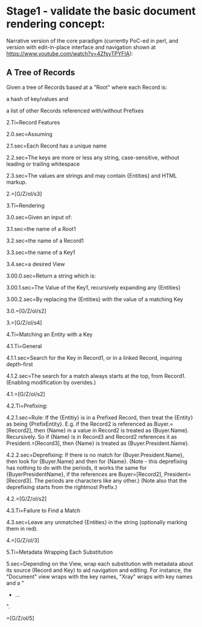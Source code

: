 # Stage1 - validate the basic document rendering concept:

Narrative version of the core paradigm (currently PoC-ed in perl, and version with edit-in-place interface and navigation shown at https://www.youtube.com/watch?v=4ZfsyTPYFIA):

## A Tree of Records

Given a tree of Records based at a "Root" where each Record is:

  a hash of key/values and

  a list of other Records referenced with/without Prefixes


2.Ti=Record Features

2.0.sec=Assuming

2.1.sec=Each Record has a unique name

2.2.sec=The keys are more or less any string, case-sensitive, without leading or trailing whitespace

2.3.sec=The values are strings and may contain {Entities} and HTML markup.

2.=[G/Z/ol/s3]

3.Ti=Rendering

3.0.sec=Given an input of:

3.1.sec=the name of a Root1

3.2.sec=the name of a Record1

3.3.sec=the name of a Key1

3.4.sec=a desired View

3.00.0.sec=Return a string which is:

3.00.1.sec=The Value of the Key1, recursively expanding any {Entities}

3.00.2.sec=By replacing the {Entities} with the value of a matching Key

3.0.=[G/Z/ol/s2]

3.=[G/Z/ol/s4]

4.Ti=Matching an Entity with a Key

4.1.Ti=General

4.1.1.sec=Search for the Key in Record1, or in a linked Record, inquiring depth-first

4.1.2.sec=The search for a match always starts at the top, from Record1. (Enabling modification by overides.)

4.1.=[G/Z/ol/s2]

4.2.Ti=Prefixing:

4.2.1.sec=Rule: If the {Entitiy} is in a Prefixed Record, then treat the {Entity} as being {PrefixEntity}. E.g. if the Record2 is referenced as Buyer.=[Record2], then {Name} in a value in Record2 is treated as {Buyer.Name}. Recursively. So if {Name} is in Record3 and Record2 references it as President.=[Record3], then {Name} is treated as {Buyer.President.Name}.

4.2.2.sec=Deprefixing: If there is no match for {Buyer.President.Name}, then look for {Buyer.Name} and then for {Name}. (Note - this deprefixing has nothing to do with the periods, it works the same for {BuyerPresidentName}, if the references are Buyer=[Record2], President=[Record3]. The periods are characters like any other.) (Note also that the deprefixing starts from the rightmost Prefix.)

4.2.=[G/Z/ol/s2]

4.3.Ti=Failure to Find a Match

4.3.sec=Leave any unmatched {Entities} in the string (optionally marking them in red).

4.=[G/Z/ol/3]

5.Ti=Metadata Wrapping Each Substitution

5.sec=Depending on the View, wrap each substitution with metadata about its source (Record and Key) to aid navigation and editing. For instance, the "Document" view wraps with the key names, "Xray" wraps with key names and a "<ul><li>...</li></ul>".

=[G/Z/ol/5]
